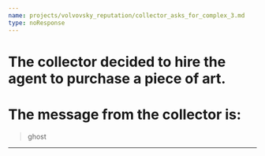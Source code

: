 ```yaml
---
name: projects/volvovsky_reputation/collector_asks_for_complex_3.md
type: noResponse
---
```


# The collector decided to hire the agent to purchase a piece of art.

# The message from the collector is:

> ghost

---
